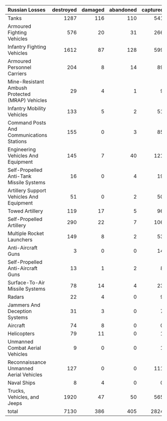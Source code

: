 | Russian Losses                                   |   destroyed |   damaged |   abandoned |   captured |   total |
|:-------------------------------------------------|------------:|----------:|------------:|-----------:|--------:|
| Tanks                                            |        1287 |       116 |         110 |        541 |    2054 |
| Armoured Fighting Vehicles                       |         576 |        20 |          31 |        266 |     893 |
| Infantry Fighting Vehicles                       |        1612 |        87 |         128 |        599 |    2426 |
| Armoured Personnel Carriers                      |         204 |         8 |          14 |         89 |     315 |
| Mine-Resistant Ambush Protected  (MRAP) Vehicles |          29 |         4 |           1 |          9 |      43 |
| Infantry Mobility Vehicles                       |         133 |         5 |           2 |         51 |     191 |
| Command Posts And Communications Stations        |         155 |         0 |           3 |         85 |     243 |
| Engineering Vehicles And Equipment               |         145 |         7 |          40 |        121 |     313 |
| Self-Propelled Anti-Tank Missile Systems         |          16 |         0 |           4 |         19 |      39 |
| Artillery Support Vehicles And Equipment         |          51 |         0 |           2 |         50 |     103 |
| Towed Artillery                                  |         119 |        17 |           5 |         96 |     237 |
| Self-Propelled Artillery                         |         290 |        22 |           7 |        106 |     425 |
| Multiple Rocket Launchers                        |         149 |         8 |           2 |         53 |     212 |
| Anti-Aircraft Guns                               |           3 |         0 |           0 |         14 |      17 |
| Self-Propelled Anti-Aircraft Guns                |          13 |         1 |           2 |          8 |      24 |
| Surface-To-Air Missile Systems                   |          78 |        14 |           4 |         23 |     119 |
| Radars                                           |          22 |         4 |           0 |          9 |      35 |
| Jammers And Deception Systems                    |          31 |         3 |           0 |          7 |      41 |
| Aircraft                                         |          74 |         8 |           0 |          0 |      82 |
| Helicopters                                      |          79 |        11 |           0 |          1 |      91 |
| Unmanned Combat Aerial Vehicles                  |           9 |         0 |           0 |          1 |      10 |
| Reconnaissance Unmanned Aerial Vehicles          |         127 |         0 |           0 |        111 |     238 |
| Naval Ships                                      |           8 |         4 |           0 |          0 |      12 |
| Trucks, Vehicles, and Jeeps                      |        1920 |        47 |          50 |        565 |    2582 |
| total                                            |        7130 |       386 |         405 |       2824 |   10745 |